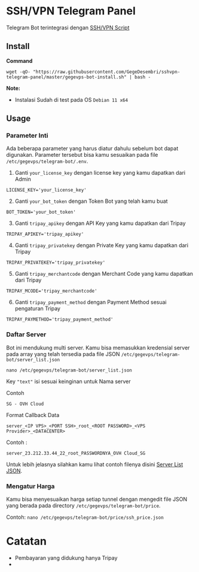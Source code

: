 # SSH/VPN Telegram Panel
Telegram Bot terintegrasi dengan [SSH/VPN Script](https://github.com/GegeDesembri/sshvpn-script)

## Install

**Command**

`wget -qO- "https://raw.githubusercontent.com/GegeDesembri/sshvpn-telegram-panel/master/gegevps-bot-install.sh" | bash -`

**Note:**
- Instalasi Sudah di test pada OS `Debian 11 x64`

## **Usage**

### Parameter Inti

Ada beberapa parameter yang harus diatur dahulu sebelum bot dapat digunakan. Parameter tersebut bisa kamu sesuaikan pada file `/etc/gegevps/telegram-bot/.env`.

1. Ganti `your_license_key` dengan license key yang kamu dapatkan dari Admin

`LICENSE_KEY='your_license_key'`

2. Ganti `your_bot_token` dengan Token Bot yang telah kamu buat

`BOT_TOKEN='your_bot_token'`

3. Ganti `tripay_apikey` dengan API Key yang kamu dapatkan dari Tripay

`TRIPAY_APIKEY='tripay_apikey'`

4. Ganti `tripay_privatekey` dengan Private Key yang kamu dapatkan dari Tripay

`TRIPAY_PRIVATEKEY='tripay_privatekey'`

5. Ganti `tripay_merchantcode` dengan Merchant Code yang kamu dapatkan dari Tripay

`TRIPAY_MCODE='tripay_merchantcode'`

6. Ganti `tripay_payment_method` dengan Payment Method sesuai pengaturan Tripay

`TRIPAY_PAYMETHOD='tripay_payment_method'`

### Daftar Server

Bot ini mendukung multi server. Kamu bisa memasukkan kredensial server pada array yang telah tersedia pada file JSON `/etc/gegevps/telegram-bot/server_list.json`

`nano /etc/gegevps/telegram-bot/server_list.json`

Key `"text"` isi sesuai keinginan untuk Nama server

Contoh

`SG - OVH Cloud`

Format Callback Data

`server_<IP VPS>_<PORT SSH>_root_<ROOT PASSWORD>_<VPS Provider>_<DATACENTER>`

Contoh :

`server_23.212.33.44_22_root_PASSWORDNYA_OVH Cloud_SG`

Untuk lebih jelasnya silahkan kamu lihat contoh filenya disini [Server List JSON](https://github.com/GegeDesembri/sshvpn-telegram-panel/blob/master/example/server_list.json).


### Mengatur Harga

Kamu bisa menyesuaikan harga setiap tunnel dengan mengedit file JSON yang berada pada directory `/etc/gegevps/telegram-bot/price`.

Contoh: 
`nano /etc/gegevps/telegram-bot/price/ssh_price.json`

# Catatan

- Pembayaran yang didukung hanya Tripay
- 

